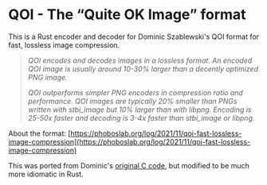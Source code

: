 # QOI - The “Quite OK Image” format

This is a Rust encoder and decoder for Dominic Szablewski's QOI format
for fast, lossless image compression.

> *QOI encodes and decodes images in a lossless format. An encoded QOI image is
usually around 10-30% larger than a decently optimized PNG image.*
> 
> *QOI outperforms simpler PNG encoders in compression ratio and performance. QOI
images are typically 20% smaller than PNGs written with stbi_image but 10%
larger than with libpng. Encoding is 25-50x faster and decoding is 3-4x faster
than stbi_image or libpng.*

About the format: [https://phoboslab.org/log/2021/11/qoi-fast-lossless-image-compression](https://phoboslab.org/log/2021/11/qoi-fast-lossless-image-compression)

This was ported from Dominic's [original C code](https://github.com/phoboslab/qoi),
but modified to be much more idiomatic in Rust.